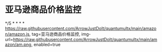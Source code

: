 # 亚马逊商品价格监控
*/5 * * * * https://raw.githubusercontent.com/ArrowJustDoIt/quantumultx/main/amazon/amazon.js, tag=亚马逊商品价格监控, img-url=https://raw.githubusercontent.com/ArrowJustDoIt/quantumultx/main/amazon/am.png, enabled=true